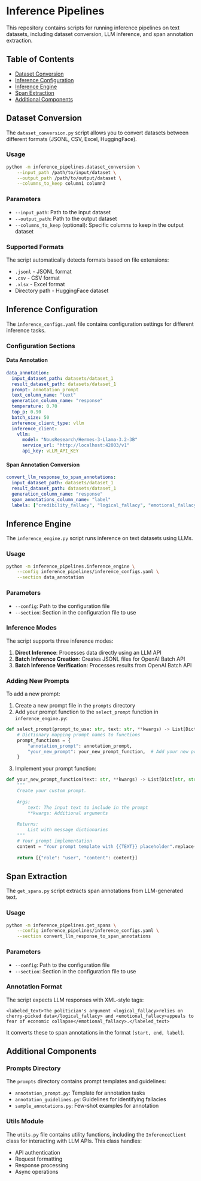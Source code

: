 # Inference Pipelines

This repository contains scripts for running inference pipelines on text datasets, including dataset conversion, LLM inference, and span annotation extraction.

## Table of Contents
- [Dataset Conversion](#dataset-conversion)
- [Inference Configuration](#inference-configuration)
- [Inference Engine](#inference-engine)
- [Span Extraction](#span-extraction)
- [Additional Components](#additional-components)

## Dataset Conversion

The `dataset_conversion.py` script allows you to convert datasets between different formats (JSONL, CSV, Excel, HuggingFace).

### Usage

```bash
python -m inference_pipelines.dataset_conversion \
    --input_path /path/to/input/dataset \
    --output_path /path/to/output/dataset \
    --columns_to_keep column1 column2
```

### Parameters

- `--input_path`: Path to the input dataset
- `--output_path`: Path to the output dataset
- `--columns_to_keep` (optional): Specific columns to keep in the output dataset

### Supported Formats

The script automatically detects formats based on file extensions:
- `.jsonl` - JSONL format
- `.csv` - CSV format
- `.xlsx` - Excel format
- Directory path - HuggingFace dataset

## Inference Configuration

The `inference_configs.yaml` file contains configuration settings for different inference tasks.

### Configuration Sections

#### Data Annotation

```yaml
data_annotation:
  input_dataset_path: datasets/dataset_1
  result_dataset_path: datasets/dataset_1
  prompt: annotation_prompt
  text_column_name: "text"
  generation_column_name: "response"
  temperature: 0.70
  top_p: 0.90
  batch_size: 50
  inference_client_type: vllm
  inference_client:
    vllm:
      model: "NousResearch/Hermes-3-Llama-3.2-3B"
      service_url: "http://localhost:42003/v1"
      api_key: vLLM_API_KEY
```

#### Span Annotation Conversion

```yaml
convert_llm_response_to_span_annotations:
  input_dataset_path: datasets/dataset_1
  result_dataset_path: datasets/dataset_1
  generation_column_name: "response"
  span_annotations_column_name: "label"
  labels: ["credibility_fallacy", "logical_fallacy", "emotional_fallacy"]
```

## Inference Engine

The `inference_engine.py` script runs inference on text datasets using LLMs.

### Usage

```bash
python -m inference_pipelines.inference_engine \
    --config inference_pipelines/inference_configs.yaml \
    --section data_annotation
```

### Parameters

- `--config`: Path to the configuration file
- `--section`: Section in the configuration file to use

### Inference Modes

The script supports three inference modes:

1. **Direct Inference**: Processes data directly using an LLM API
2. **Batch Inference Creation**: Creates JSONL files for OpenAI Batch API
3. **Batch Inference Verification**: Processes results from OpenAI Batch API

### Adding New Prompts

To add a new prompt:

1. Create a new prompt file in the `prompts` directory
2. Add your prompt function to the `select_prompt` function in `inference_engine.py`:

```python
def select_prompt(prompt_to_use: str, text: str, **kwargs) -> List[Dict[str, str]]:
    # Dictionary mapping prompt names to functions
    prompt_functions = {
        "annotation_prompt": annotation_prompt,
        "your_new_prompt": your_new_prompt_function,  # Add your new prompt here
    }
```

3. Implement your prompt function:

```python
def your_new_prompt_function(text: str, **kwargs) -> List[Dict[str, str]]:
    """
    Create your custom prompt.
    
    Args:
        text: The input text to include in the prompt
        **kwargs: Additional arguments
        
    Returns:
        List with message dictionaries
    """
    # Your prompt implementation
    content = "Your prompt template with {{TEXT}} placeholder".replace("{{TEXT}}", text)
    
    return [{"role": "user", "content": content}]
```

## Span Extraction

The `get_spans.py` script extracts span annotations from LLM-generated text.

### Usage

```bash
python -m inference_pipelines.get_spans \
    --config inference_pipelines/inference_configs.yaml \
    --section convert_llm_response_to_span_annotations
```

### Parameters

- `--config`: Path to the configuration file
- `--section`: Section in the configuration file to use

### Annotation Format

The script expects LLM responses with XML-style tags:

```
<labeled_text>The politician's argument <logical_fallacy>relies on cherry-picked data</logical_fallacy> and <emotional_fallacy>appeals to fear of economic collapse</emotional_fallacy>.</labeled_text>
```

It converts these to span annotations in the format `[start, end, label]`.

## Additional Components

### Prompts Directory

The `prompts` directory contains prompt templates and guidelines:

- `annotation_prompt.py`: Template for annotation tasks
- `annotation_guidelines.py`: Guidelines for identifying fallacies
- `sample_annotations.py`: Few-shot examples for annotation

### Utils Module

The `utils.py` file contains utility functions, including the `InferenceClient` class for interacting with LLM APIs. This class handles:

- API authentication
- Request formatting
- Response processing
- Async operations
